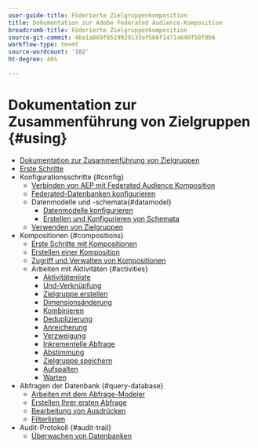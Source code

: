```yaml
---
user-guide-title: Föderierte Zielgruppenkomposition
title: Dokumentation zur Adobe Federated Audience-Komposition
breadcrumb-title: Föderierte Zielgruppenkomposition
source-git-commit: 4ba1a869f6519929133af566f1471a640f58f0b6
workflow-type: tm+mt
source-wordcount: '102'
ht-degree: 46%

---
```



# Dokumentation zur Zusammenführung von Zielgruppen {#using}

+ [Dokumentation zur Zusammenführung von Zielgruppen](home.md)
+ [Erste Schritte](chapter1/newfile.md)
+ Konfigurationsschritte {#config}
   + [Verbinden von AEP mit Federated Audience Komposition](connections/destinations.md)
   + [Federated-Datenbanken konfigurieren](connections/federated-db.md)
   + Datenmodelle und -schemata{#datamodel}
      + [Datenmodelle konfigurieren](data-management/gs-models.md)
      + [Erstellen und Konfigurieren von Schemata](customer/schemas.md)
   + [Verwenden von Zielgruppen](customer/audiences.md)
+ Kompositionen {#compositions}
   + [Erste Schritte mit Kompositionen](compositions/gs-compositions.md)
   + [Erstellen einer Komposition](compositions/create-compositions.md)
   + [Zugriff und Verwalten von Kompositionen](compositions/manage-compositions.md)
   + Arbeiten mit Aktivitäten {#activities}
      + [Aktivitätenliste](compositions/activities/about-activities.md)
      + [Und-Verknüpfung](compositions/activities/and-join.md)
      + [Zielgruppe erstellen](compositions/activities/build-audience.md)
      + [Dimensionsänderung](compositions/activities/change-dimension.md)
      + [Kombinieren](compositions/activities/combine.md)
      + [Deduplizierung](compositions/activities/deduplication.md)
      + [Anreicherung](compositions/activities/enrichment.md)
      + [Verzweigung ](compositions/activities/fork.md)
      + [Inkrementelle Abfrage](compositions/activities/incremental-query.md)
      + [Abstimmung](compositions/activities/reconciliation.md)
      + [Zielgruppe speichern](compositions/activities/save-audience.md)
      + [Aufspalten](compositions/activities/split.md)
      + [Warten](compositions/activities/wait.md)
+ Abfragen der Datenbank {#query-database}
   + [Arbeiten mit dem Abfrage-Modeler](query/query-modeler-overview.md)
   + [Erstellen Ihrer ersten Abfrage](query/build-query.md)
   + [Bearbeitung von Ausdrücken](query/expression-editor.md)
   + [Filterlisten](query/filter.md)
+ Audit-Protokoll {#audit-trail}
   + [Überwachen von Datenbanken](admin/audit-trail.md)